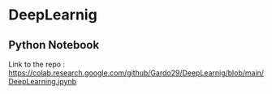 # DeepLearnig

## Python Notebook
Link to the repo : https://colab.research.google.com/github/Gardo29/DeepLearnig/blob/main/DeepLearning.ipynb

